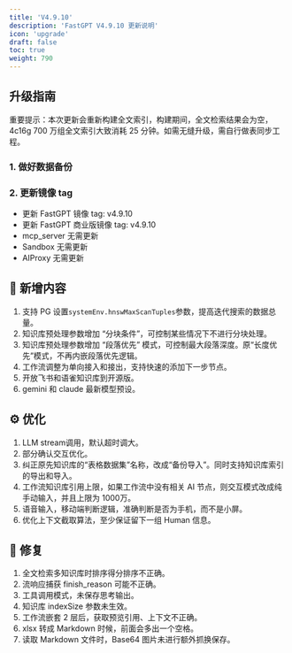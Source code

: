 ```yaml
---
title: 'V4.9.10'
description: 'FastGPT V4.9.10 更新说明'
icon: 'upgrade'
draft: false
toc: true
weight: 790
---
```


## 升级指南

重要提示：本次更新会重新构建全文索引，构建期间，全文检索结果会为空，4c16g 700 万组全文索引大致消耗 25 分钟。如需无缝升级，需自行做表同步工程。

### 1. 做好数据备份

### 2. 更新镜像 tag

- 更新 FastGPT 镜像 tag: v4.9.10
- 更新 FastGPT 商业版镜像 tag: v4.9.10
- mcp_server 无需更新
- Sandbox 无需更新
- AIProxy 无需更新

## 🚀 新增内容

1. 支持 PG 设置`systemEnv.hnswMaxScanTuples`参数，提高迭代搜索的数据总量。
2. 知识库预处理参数增加 “分块条件”，可控制某些情况下不进行分块处理。
3. 知识库预处理参数增加 “段落优先” 模式，可控制最大段落深度。原“长度优先”模式，不再内嵌段落优先逻辑。
4. 工作流调整为单向接入和接出，支持快速的添加下一步节点。
5. 开放飞书和语雀知识库到开源版。
6. gemini 和 claude 最新模型预设。

## ⚙️ 优化

1. LLM stream调用，默认超时调大。
2. 部分确认交互优化。
3. 纠正原先知识库的“表格数据集”名称，改成“备份导入”。同时支持知识库索引的导出和导入。
4. 工作流知识库引用上限，如果工作流中没有相关 AI 节点，则交互模式改成纯手动输入，并且上限为 1000万。
5. 语音输入，移动端判断逻辑，准确判断是否为手机，而不是小屏。
6. 优化上下文截取算法，至少保证留下一组 Human 信息。

## 🐛 修复

1. 全文检索多知识库时排序得分排序不正确。
2. 流响应捕获 finish_reason 可能不正确。
3. 工具调用模式，未保存思考输出。
4. 知识库 indexSize 参数未生效。
5. 工作流嵌套 2 层后，获取预览引用、上下文不正确。
6. xlsx 转成 Markdown 时候，前面会多出一个空格。
7. 读取 Markdown 文件时，Base64 图片未进行额外抓换保存。